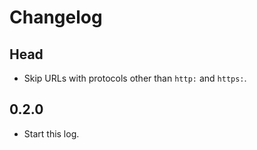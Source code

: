 # Changelog

## Head

- Skip URLs with protocols other than `http:` and `https:`.

## 0.2.0

- Start this log.
